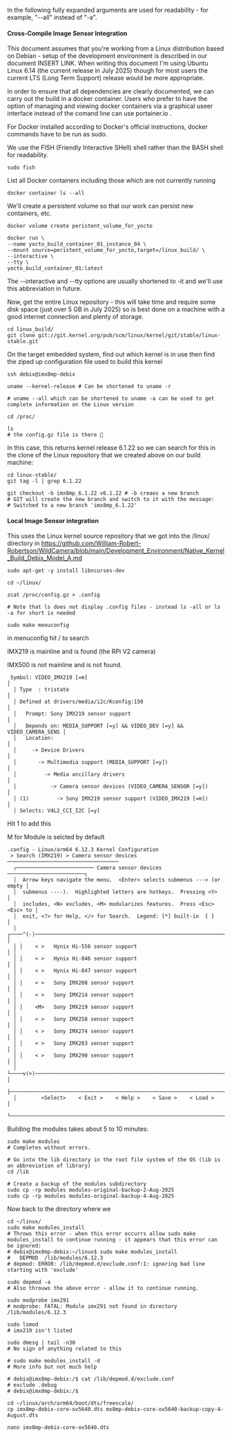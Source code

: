 In the following fully expanded arguments are used for readability - for example, "--all" instead of "-a".

#### Cross-Compile Image Sensor Integration

This document assumes that you're working from a Linux distribution based on Debian - setup of the development environment is described in our document INSERT LINK. When writing this document I'm using Ubuntu Linux 6.14 (the current release in July 2025) though for most users the current LTS (Long Term Support) release would be more appropriate.

In order to ensure that all dependencies are clearly documented, we can carry out the build in a docker container. Users who prefer to have the option of managing and viewing docker containers via a graphical useer interface instead of the comand line can use portainer.io .

For Docker installed according to Docker's official instructions, docker commands have to be run as sudo.

We use the FISH (Friendly Interactive SHell) shell rather than the BASH shell for readability.

```
sudo fish
```

List all Docker containers including those which are not currently running

```
docker container ls --all
```

We'll create a persistent volume so that our work can persist new containers, etc.

```
docker volume create peristent_volume_for_yocto
```

```
docker run \
--name yocto_build_container_01_instance_04 \
--mount source=peristent_volume_for_yocto,target=/linux_build/ \
--interactive \
--tty \
yocto_build_container_01:latest
```

The --interactive and --tty options are usually shortened to -it and we'll use this abbreviation in future.

Now, get the entire Linux repository - this will take time and require some disk space (just over 5 GB in July 2025) so is best done on a machine with a good internet connection and plenty of storage.

```
cd linux_build/
git clone git://git.kernel.org/pub/scm/linux/kernel/git/stable/linux-stable.git
```

On the target embedded system, find out which kernel is in use then find the ziped up configuration file used to build this kernel

```
ssh debix@imx8mp-debix

uname --kernel-release # Can be shortened to uname -r

# uname --all which can be shortened to uname -a can be used to get complete information on the Linux version

cd /proc/

ls
# the config.gz file is there 🙂

```

In this case, this returns kernel release 6.1.22 so we can search for this in the clone of the Linux repository that we created above on our build machine:

```
cd linux-stable/
git tag -l | grep 6.1.22

git checkout -b imx8mp_6.1.22 v6.1.22 # -b creaes a new branch
# GIT will create the new branch and switch to it with the message:
# Switched to a new branch 'imx8mp_6.1.22'

```
#### Local Image Sensor integration

This uses the Linux kernel source repository that we got into the /linux/ directory in https://github.com/William-Robert-Robertson/WildCamera/blob/main/Development_Environment/Native_Kernel_Build_Debix_Model_A.md

```
sudo apt-get -y install libncurses-dev

cd ~/linux/

zcat /proc/config.gz > .config

# Note that ls does not display .config files - instead ls -all or ls -a for short is needed

sudo make menuconfig

```

in menuconfig hit / to search

IMX219 is mainline and is found (the RPi V2 camera)

IMX500 is not mainline and is not found.

```
 Symbol: VIDEO_IMX219 [=m]                                               │  
  │ Type  : tristate                                                        │  
  │ Defined at drivers/media/i2c/Kconfig:150                                │  
  │   Prompt: Sony IMX219 sensor support                                    │  
  │   Depends on: MEDIA_SUPPORT [=y] && VIDEO_DEV [=y] && VIDEO_CAMERA_SENS │  
  │   Location:                                                             │  
  │     -> Device Drivers                                                   │  
  │       -> Multimedia support (MEDIA_SUPPORT [=y])                        │  
  │         -> Media ancillary drivers                                      │  
  │           -> Camera sensor devices (VIDEO_CAMERA_SENSOR [=y])           │  
  │ (1)         -> Sony IMX219 sensor support (VIDEO_IMX219 [=m])           │  
  │ Selects: V4L2_CCI_I2C [=y]              
```

Hit 1 to add this

M for Module is selcted by default

```
.config - Linux/arm64 6.12.3 Kernel Configuration
 > Search (IMX219) > Camera sensor devices ────────────────────────────────────
  ┌───────────────────────── Camera sensor devices ─────────────────────────┐
  │  Arrow keys navigate the menu.  <Enter> selects submenus ---> (or empty │  
  │  submenus ----).  Highlighted letters are hotkeys.  Pressing <Y>        │  
  │  includes, <N> excludes, <M> modularizes features.  Press <Esc><Esc> to │  
  │  exit, <?> for Help, </> for Search.  Legend: [*] built-in  [ ]         │  
  │ ┌────^(-)─────────────────────────────────────────────────────────────┐ │  
  │ │    < >   Hynix Hi-556 sensor support                                │ │  
  │ │    < >   Hynix Hi-846 sensor support                                │ │  
  │ │    < >   Hynix Hi-847 sensor support                                │ │  
  │ │    < >   Sony IMX208 sensor support                                 │ │  
  │ │    < >   Sony IMX214 sensor support                                 │ │  
  │ │    <M>   Sony IMX219 sensor support                                 │ │  
  │ │    < >   Sony IMX258 sensor support                                 │ │  
  │ │    < >   Sony IMX274 sensor support                                 │ │  
  │ │    < >   Sony IMX283 sensor support                                 │ │  
  │ │    < >   Sony IMX290 sensor support                                 │ │  
  │ └────v(+)─────────────────────────────────────────────────────────────┘ │  
  ├─────────────────────────────────────────────────────────────────────────┤  
  │        <Select>    < Exit >    < Help >    < Save >    < Load >         │  
  └─────────────────────────────────────────────────────────────────────────┘  
```
Building the modules takes about 5 to 10 minutes:

```
sudo make modules
# Completes without errors.
```

```
# Go into the lib directory in the root file system of the OS (lib is an abbreviation of library)
cd /lib

# Create a backup of the modules subdirectory
sudo cp -rp modules modules-original-backup-2-Aug-2025
sudo cp -rp modules modules-original-backup-4-Aug-2025

```
Now back to the directory where we 

```
cd ~/linux/
sudo make modules_install
# Throws this error - when this error occurrs allow sudo make modules_install to continue running - it appears that this error can be ignored:
# debix@imx8mp-debix:~/linux$ sudo make modules_install
#   DEPMOD  /lib/modules/6.12.3
# depmod: ERROR: /lib/depmod.d/exclude.conf:1: ignoring bad line starting with 'exclude'

sudo depmod -a
# Also throuws the above error - allow it to continue running.

sudo modprobe imx291
# modprobe: FATAL: Module imx291 not found in directory /lib/modules/6.12.3

sudo lsmod
# imx219 isn't listed

sudo dmesg | tail -n30
# No sign of anything related to this

# sudo make modules_install -d
# More info but not much help

# debix@imx8mp-debix:/$ cat /lib/depmod.d/exclude.conf
# exclude .debug
# debix@imx8mp-debix:/$ 

cd ~/linux/arch/arm64/boot/dts/freescale/
cp imx8mp-debix-core-ov5640.dts mx8mp-debix-core-ov5640-backup-copy-4-August.dts

nano imx8mp-debix-core-ov5640.dts

```
